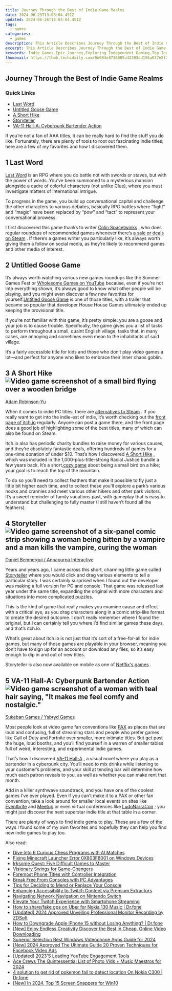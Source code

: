 ```yaml
---
title: Journey Through the Best of Indie Game Realms
date: 2024-06-25T13:03:04.451Z
updated: 2024-06-26T13:03:04.451Z
tags:
  - games
categories:
  - games
description: This Article Describes Journey Through the Best of Indie Game Realms
excerpt: This Article Describes Journey Through the Best of Indie Game Realms
keywords: Indie Games Epic Journey,Exploring Independent Gaming,Top Indie Games Adventure,Indie World Questing Delight,Discover Great Indie Gaming,Best Indie Game Experience,Adventurous Indie Realms Trail
thumbnail: https://thmb.techidaily.com/8e684e3736085a42393dd155a637e8f217c26c390b45353b04f9ee1e79b6412e.jpg
---
```


## Journey Through the Best of Indie Game Realms

### Quick Links

* [Last Word](#last-word)
* [Untitled Goose Game](#untitled-goose-game)
* [A Short Hike](#a-short-hike)
* [Storyteller](#storyteller)
* [VA-11 Hall-A: Cyberpunk Bartender Action](#va-11-hall-a-cyberpunk-bartender-action)

 If you’re not a fan of AAA titles, it can be really hard to find the stuff you do like. Fortunately, there are plenty of tools to root out fascinating indie titles; here are a few of my favorites and how I discovered them.

## 1 Last Word

[Last Word](https://store.steampowered.com/app/355530/Last%5FWord/) is an RPG where you do battle not with swords or staves, but with the power of words. You’ve been summoned to a mysterious mansion alongside a cadre of colorful characters (not unlike Clue), where you must investigate matters of international intrigue.

 To progress in the game, you build up conversational capital and challenge the other characters to various debates, basically RPG battles where “fight” and “magic” have been replaced by “pow” and “tact” to represent your conversational prowess.

 I first discovered this game thanks to writer [Colin Spacetwinks](https://twitter.com/spacetwinks) , who does regular roundups of recommended games whenever there’s [a sale or deals on Steam](https://www.makeuseof.com/tag/5-ways-to-make-sure-you-get-the-best-deals-on-steam-games/) . If there’s a games writer you particularly like, it’s always worth giving them a follow on social media, as they’re likely to recommend games and other media of interest.

## 2 Untitled Goose Game

 It’s always worth watching various new games roundups like the Summer Games Fest or [Wholesome Games on YouTube](https://www.youtube.com/c/WholesomeGames) because, even if you’re not into everything shown, it’s always good to know what other people will be playing, and you might even discover a few new favorites for yourself.[Untitled Goose Game](https://goose.game/) is one of those titles, with a trailer that became so popular that developer House House Games ultimately ended up keeping the provisional title.

 If you’re not familiar with this game, it’s pretty simple: you are a goose and your job is to cause trouble. Specifically, the game gives you a list of tasks to perform throughout a small, quaint English village, tasks that, in many cases, are annoying and sometimes even mean to the inhabitants of said village.

 It’s a fairly accessible title for kids and those who don’t play video games a lot—and perfect for anyone who likes to embrace their inner chaos goblin.

## 3 A Short Hike ![Video game screenshot of a small bird flying over a wooden bridge](https://static1.makeuseofimages.com/wordpress/wp-content/uploads/2024/05/a-short-hike-screenshot.png)

[Adam Robinson-Yu](https://ashorthike.com/)

 When it comes to indie PC titles, there are [alternatives to Steam](https://www.makeuseof.com/tag/tired-steam-best-alternative-gaming-clients/) . If you really want to get into the indie-est of indie, it’s worth checking out the [front page of itch.io](https://itch.io/) regularly. Anyone can post a game there, and the front page does a good job of highlighting some of the best titles, many of which can also be found on Steam.

 Itch.io also has periodic charity bundles to raise money for various causes, and they’re absolutely fantastic deals, offering hundreds of games for a one-time donation of under $10\. That’s how I discovered [A Short Hike](https://ashorthike.com/) , which was included in the 1,000-plus-title-strong Racial Justice bundle a few years back. It’s a short,[cozy game](https://www.makeuseof.com/what-are-cozy-games/) about being a small bird on a hike; your goal is to reach the top of the mountain.

 To do so you’ll need to collect feathers that make it possible to fly just a little bit higher each time, and to collect these you’ll explore a park’s various nooks and crannies and meet various other hikers and other park visitors. It’s a sweet reminder of family vacations past, with gameplay that is easy to understand but challenging to fully master (I still haven’t found all the feathers).

## 4 Storyteller ![Video game screenshot of a six-panel comic strip showing a woman being bitten by a vampire and a man kills the vampire, curing the woman](https://static1.makeuseofimages.com/wordpress/wp-content/uploads/2024/05/storyteller-vampire-screenshot.jpg)

[Daniel Benmergui / Annapurna Interactive](https://annapurnainteractive.com/en/games/storyteller)

 Years and years ago, I came across this short, charming little game called [Storyteller](https://annapurnainteractive.com/en/games/storyteller) where you would click and drag various elements to tell a particular story. I was certainly surprised when I found out the developer was making a full version for PC and console. That game was released last year under the same title, expanding the original with more characters and situations into more complicated puzzles.

 This is the kind of game that really makes you examine cause and effect with a critical eye, as you drag characters along in a comic strip-like format to create the desired outcome. I don’t really remember where I found the original, but I can certainly tell you where I’d find similar games these days, and that’s itch.io.

 What’s great about itch.io is not just that it’s sort of a free-for-all for indie games, but many of those games are playable in your browser, meaning you don’t have to sign up for an account or download any files, so it’s easy enough to dip in and out of new titles.

 Storyteller is also now available on mobile as one of [Netflix's games](https://www.makeuseof.com/how-to-play-games-on-netflix/) .

## 5 VA-11 Hall-A: Cyberpunk Bartender Action ![Video game screenshot of a woman with teal hair saying, "It makes me feel comfy and nostalgic."](https://static1.makeuseofimages.com/wordpress/wp-content/uploads/2024/05/valhalla-bartending-screenshot.png)

[Sukeban Games / Ysbryd Games](https://waifubartending.com/)

 Most people look at video game fan conventions like [PAX](https://www.paxsite.com/global/en-us.html) as places that are loud and confusing, full of streaming stars and people who prefer games like Call of Duty and Fortnite over smaller, more intimate titles. But get past the huge, loud booths, and you’ll find yourself in a warren of smaller tables full of weird, interesting, and experimental indie games.

 That’s how I discovered [VA-11 Hall-A](https://waifubartending.com/) , a visual novel where you play as a bartender in a cyberpunk city. You’ll need to mix drinks while listening to your customer’s problems, and your skill at tending bar will determine how much each patron reveals to you, as well as whether you can make rent that month.

 Add in a killer synthwave soundtrack, and you have one of the coolest games I’ve ever played. Even if you can’t make it to a PAX or other fan convention, take a look around for smaller local events on sites like [Eventbrite](https://www.eventbrite.com/) and [Meetup](https://www.meetup.com/) or even virtual conferences like [LudoNarraCon](https://www.ludonarracon.com/) ; you might just discover the next superstar indie title at that table in a corner.

 There are plenty of ways to find indie gems to play. These are a few of the ways I found some of my own favorites and hopefully they can help you find new indie games to play too.


<ins class="adsbygoogle"
     style="display:block"
     data-ad-format="autorelaxed"
     data-ad-client="ca-pub-7571918770474297"
     data-ad-slot="1223367746"></ins>



<ins class="adsbygoogle"
     style="display:block"
     data-ad-client="ca-pub-7571918770474297"
     data-ad-slot="8358498916"
     data-ad-format="auto"
     data-full-width-responsive="true"></ins>

<span class="atpl-alsoreadstyle">Also read:</span>
<div><ul>
<li><a href="https://games-able.techidaily.com/dive-into-6-curious-chess-programs-with-ai-matches/"><u>Dive Into 6 Curious Chess Programs with AI Matches</u></a></li>
<li><a href="https://games-able.techidaily.com/fixing-minecraft-launcher-error-0x803f8001-on-windows-devices/"><u>Fixing Minecraft Launcher Error 0X803F8001 on Windows Devices</u></a></li>
<li><a href="https://games-able.techidaily.com/irksome-quest-five-difficult-games-to-master/"><u>Irksome Quest: Five Difficult Games to Master</u></a></li>
<li><a href="https://games-able.techidaily.com/visionary-swings-for-game-changers/"><u>Visionary Swings for Game-Changers</u></a></li>
<li><a href="https://games-able.techidaily.com/foremost-phone-titles-with-controller-integration/"><u>Foremost Phone Titles with Controller Integration</u></a></li>
<li><a href="https://games-able.techidaily.com/break-free-from-consoles-with-pc-advantages/"><u>Break Free From Consoles with PC Advantages</u></a></li>
<li><a href="https://games-able.techidaily.com/tips-for-deciding-to-mend-or-replace-your-console/"><u>Tips for Deciding to Mend or Replace Your Console</u></a></li>
<li><a href="https://games-able.techidaily.com/enhancing-accessibility-to-twitch-content-via-premium-extractors/"><u>Enhancing Accessibility to Twitch Content via Premium Extractors</u></a></li>
<li><a href="https://games-able.techidaily.com/navigating-network-navigation-on-nintendo-switch/"><u>Navigating Network Navigation on Nintendo Switch</u></a></li>
<li><a href="https://games-able.techidaily.com/elevate-your-twitch-experience-with-smartphone-streaming/"><u>Elevate Your Twitch Experience with Smartphone Streaming</u></a></li>
<li><a href="https://fake-location.techidaily.com/how-to-sharefake-gps-on-uber-for-nokia-130-music-drfone-by-drfone-virtual-android/"><u>How to share/fake gps on Uber for Nokia 130 Music | Dr.fone</u></a></li>
<li><a href="https://screen-sharing-recording.techidaily.com/updated-2024-approved-unveiling-professional-monitor-recording-by-zdsoft/"><u>[Updated] 2024 Approved  Unveiling Professional Monitor Recording by ZDSoft</u></a></li>
<li><a href="https://techidaily.com/how-to-downgrade-apple-iphone-15-without-losing-anything-drfone-by-drfone-ios-system-repair-ios-system-repair/"><u>How to Downgrade Apple iPhone 15 without Losing Anything? | Dr.fone</u></a></li>
<li><a href="https://youtube-videos.techidaily.com/new-enjoy-endless-creativity-discover-the-best-in-cheap-online-video-downloading/"><u>[New] Enjoy Endless Creativity  Discover the Best in Cheap, Online Video Downloading</u></a></li>
<li><a href="https://some-skills.techidaily.com/superior-selection-best-windows-videophone-apps-guide-for-2024/"><u>Superior Selection  Best Windows Videophone Apps Guide for 2024</u></a></li>
<li><a href="https://facebook-video-content.techidaily.com/new-2024-approved-the-ultimate-guide-20-proven-techniques-for-facebook-video-ads/"><u>[New] 2024 Approved  The Ultimate Guide  20 Proven Techniques for Facebook Video Ads</u></a></li>
<li><a href="https://facebook-video-recording.techidaily.com/updated-2023s-leading-youtube-engagement-tools/"><u>[Updated] 2023'S Leading YouTube Engagement Tools</u></a></li>
<li><a href="https://article-files.techidaily.com/ace-crews-the-quintessential-list-of-photo-vids-plus-music-maestros-for-2024/"><u>Ace Crews  The Quintessential List of Photo Vids + Music Maestros for 2024</u></a></li>
<li><a href="https://android-pokemon-go.techidaily.com/4-solution-to-get-rid-of-pokemon-fail-to-detect-location-on-nokia-c300-drfone-by-drfone-virtual-android/"><u>4 solution to get rid of pokemon fail to detect location On Nokia C300 | Dr.fone</u></a></li>
<li><a href="https://remote-screen-capture.techidaily.com/new-in-2024-top-15-screen-snappers-for-win10/"><u>[New] In 2024, Top 15 Screen Snappers for Win10</u></a></li>
</ul></div>
